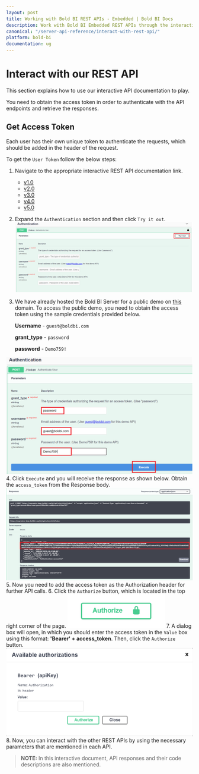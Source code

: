 ```yaml
---
layout: post
title: Working with Bold BI REST APIs - Embedded | Bold BI Docs
description: Work with Bold BI Embedded REST APIs through the interactive API documentation. Just get the access token to authenticate the API endpoint and get the response.
canonical: "/server-api-reference/interact-with-rest-api/"
platform: bold-bi
documentation: ug
---
```


# Interact with our REST API

This section explains how to use our interactive API documentation to play.

You need to obtain the access token in order to authenticate with the API endpoints and retrieve the responses.

## Get Access Token
Each user has their own unique token to authenticate the requests, which should be added in the header of the request.

To get the `User Token` follow the below steps:

1. Navigate to the appropriate interactive REST API documentation link.
     * [v1.0](/server-api-reference/v1.0/try-it-now/)
     * [v2.0](/server-api-reference/v2.0/try-it-now/)
     * [v3.0](/server-api-reference/v3.0/try-it-now/)
     * [v4.0](/server-api-reference/v4.0/try-it-now/)
     * [v5.0](/server-api-reference/v5.0/try-it-now)
2. Expand the `Authentication` section and then click `Try it out`.
![Authentication](/static/assets/rest-api-reference/images/authentication.png)
3. We have already hosted the Bold BI Server for a public demo on [this](https://onpremise-demo.boldbi.com/) domain. To access the public demo, you need to obtain the access token using the sample credentials provided below.

     **Username** - `guest@boldbi.com`

     **grant_type** - `password`

     **password** - `Demo759!`
     
![Demo credential](/static/assets/rest-api-reference/images/demo-credential.png)
4. Click `Execute` and you will receive the response as shown below. Obtain the `access_token` from the Response body.
![Response](/static/assets/rest-api-reference/images/demo-response.png)
5. Now you need to add the access token as the Authorization header for further API calls.
6. Click the `Authorize` button, which is located in the top right corner of the page.
![Authorize button](/static/assets/rest-api-reference/images/authorize-button.png)
7. A dialog box will open, in which you should enter the access token in the `Value` box using this format: **'Bearer' + access_token**. Then, click the `Authorize` button.
![Authorize dialog](/static/assets/rest-api-reference/images/authorization-dialog.png)
8. Now, you can interact with the other REST APIs by using the necessary parameters that are mentioned in each API.

> **NOTE:** In this interactive document, API responses and their code descriptions are also mentioned.
